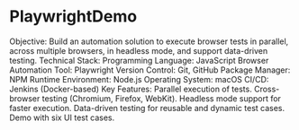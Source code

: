 # PlaywrightDemo
Objective: Build an automation solution to execute browser tests in parallel, across multiple browsers, in headless mode, and support data-driven testing.
Technical Stack:
Programming Language: JavaScript
Browser Automation Tool: Playwright
Version Control: Git, GitHub
Package Manager: NPM
Runtime Environment: Node.js
Operating System: macOS
CI/CD: Jenkins (Docker-based)
Key Features:
Parallel execution of tests.
Cross-browser testing (Chromium, Firefox, WebKit).
Headless mode support for faster execution.
Data-driven testing for reusable and dynamic test cases.
Demo with six UI test cases.
